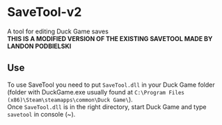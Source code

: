 # SaveTool-v2
A tool for editing Duck Game saves  
**THIS IS A MODIFIED VERSION OF THE EXISTING SAVETOOL MADE BY LANDON PODBIELSKI**
## Use
To use SaveTool you need to put `SaveTool.dll` in your Duck Game folder (folder with DuckGame.exe usually found at `C:\Program Files (x86)\Steam\steamapps\common\Duck Game\`).  
Once `SaveTool.dll` is in the right directory, start Duck Game and type `savetool` in console (~).
